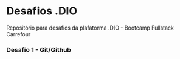 # Desafios .DIO
Repositório para desafios da plafatorma .DIO - Bootcamp Fullstack Carrefour
### Desafio 1 - Git/Github
